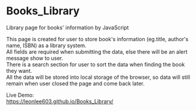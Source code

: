 # Books_Library
Library page for books' information by JavaScript

This page is created for user to store book's information (eg.title, author's name, ISBN) as a library system.<br>
All fields are required when submitting the data, else there will be an alert message show to user.<br>
There is a search section for user to sort the data when finding the book they want.<br>
All the data will be stored into local storage of the browser, so data will still remain when user closed the page and come back later.<br>

Live Demo:<br>
https://leonlee603.github.io/Books_Library/

